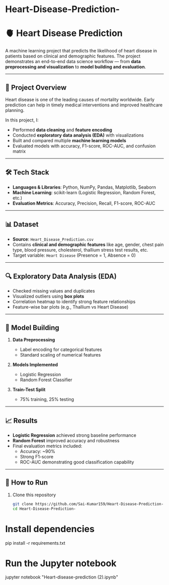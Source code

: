 ﻿# Heart-Disease-Prediction-

# 🫀 Heart Disease Prediction  

A machine learning project that predicts the likelihood of heart disease in patients based on clinical and demographic features. The project demonstrates an end-to-end data science workflow — from **data preprocessing and visualization** to **model building and evaluation**.  

---

## 📌 Project Overview  
Heart disease is one of the leading causes of mortality worldwide. Early prediction can help in timely medical interventions and improved healthcare planning.  

In this project, I:  
- Performed **data cleaning** and **feature encoding**  
- Conducted **exploratory data analysis (EDA)** with visualizations  
- Built and compared multiple **machine learning models**  
- Evaluated models with accuracy, F1-score, ROC-AUC, and confusion matrix  

---

## 🛠️ Tech Stack  
- **Languages & Libraries**: Python, NumPy, Pandas, Matplotlib, Seaborn  
- **Machine Learning**: scikit-learn (Logistic Regression, Random Forest, etc.)  
- **Evaluation Metrics**: Accuracy, Precision, Recall, F1-score, ROC-AUC  

---

## 📊 Dataset  
- **Source**: `Heart_Disease_Prediction.csv`  
- Contains **clinical and demographic features** like age, gender, chest pain type, blood pressure, cholesterol, thallium stress test results, etc.  
- Target variable: `Heart Disease` (Presence = 1, Absence = 0)  

---

## 🔍 Exploratory Data Analysis (EDA)  
- Checked missing values and duplicates  
- Visualized outliers using **box plots**  
- Correlation heatmap to identify strong feature relationships  
- Feature-wise bar plots (e.g., Thallium vs Heart Disease)  

---

## 🤖 Model Building  
1. **Data Preprocessing**  
   - Label encoding for categorical features  
   - Standard scaling of numerical features  

2. **Models Implemented**  
   - Logistic Regression  
   - Random Forest Classifier  

3. **Train-Test Split**  
   - 75% training, 25% testing  

---

## 📈 Results  
- **Logistic Regression** achieved strong baseline performance  
- **Random Forest** improved accuracy and robustness  
- Final evaluation metrics included:  
  - Accuracy: ~90%  
  - Strong F1-score  
  - ROC-AUC demonstrating good classification capability  

---

## 🚀 How to Run  
1. Clone this repository  
   ```bash
   git clone https://github.com/Sai-Kumar159/Heart-Disease-Prediction-.git
   cd Heart-Disease-Prediction-

# Install dependencies
pip install -r requirements.txt

# Run the Jupyter notebook
jupyter notebook "Heart-disease-prediction (2).ipynb"

